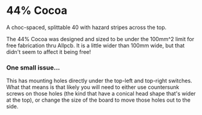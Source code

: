 # 44% Cocoa

A choc-spaced, splittable 40 with hazard stripes across the top.

The 44% Cocoa was designed and sized to be under the 100mm^2 limit for free fabrication thru Allpcb. It is a little wider than 100mm wide, but that didn't seem to affect it being free!

### One small issue...

This has mounting holes directly under the top-left and top-right switches. What that means is that likely you will need to either use countersunk screws on those holes (the kind that have a conical head shape that's wider at the top), or change the size of the board to move those holes out to the side.
